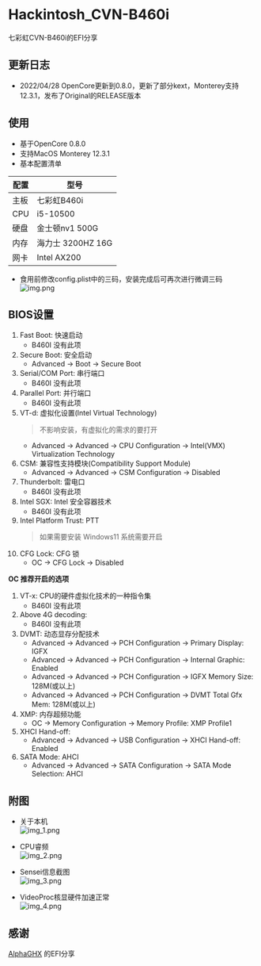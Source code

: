 # Hackintosh_CVN-B460i
七彩虹CVN-B460i的EFI分享

## 更新日志
* 2022/04/28 OpenCore更新到0.8.0，更新了部分kext，Monterey支持12.3.1，发布了Original的RELEASE版本

## 使用
* 基于OpenCore 0.8.0  
* 支持MacOS Monterey 12.3.1  
* 基本配置清单  

| 配置  | 型号             |
|-----|----------------|
| 主板  | 七彩虹B460i       |
| CPU | i5-10500       |
| 硬盘  | 金士顿nv1 500G    |
| 内存  | 海力士 3200HZ 16G |
| 网卡  | Intel AX200    |

* 食用前修改config.plist中的三码，安装完成后可再次进行微调三码  
![img.png](Imags/img.png)

## BIOS设置
1. Fast Boot: 快速启动
   - B460I 没有此项
2. Secure Boot: 安全启动
   - Advanced -> Boot -> Secure Boot
3. Serial/COM Port: 串行端口
   - B460I 没有此项
4. Parallel Port: 并行端口
   - B460I 没有此项
5. VT-d: 虚拟化设置(Intel Virtual Technology)
   > 不影响安装，有虚拟化的需求的要打开
   - Advanced -> Advanced -> CPU Configuration -> Intel(VMX) Virtualization Technology
6. CSM: 兼容性支持模块(Compatibility Support Module)
   - Advanced -> Advanced -> CSM Configuration -> Disabled
7. Thunderbolt: 雷电口
   - B460I 没有此项
8. Intel SGX: Intel 安全容器技术
   - B460I 没有此项
9. Intel Platform Trust: PTT
   > 如果需要安装 Windows11 系统需要开启
10. CFG Lock: CFG 锁
    - OC -> CFG Lock -> Disabled

**OC 推荐开启的选项**
1. VT-x: CPU的硬件虚拟化技术的一种指令集
   - B460I 没有此项
2. Above 4G decoding: 
   - B460I 没有此项
3. DVMT: 动态显存分配技术
   - Advanced -> Advanced -> PCH Configuration -> Primary Display: IGFX
   - Advanced -> Advanced -> PCH Configuration -> Internal Graphic: Enabled
   - Advanced -> Advanced -> PCH Configuration -> IGFX Memory Size: 128M(或以上)
   - Advanced -> Advanced -> PCH Configuration -> DVMT Total Gfx Mem: 128M(或以上)
4. XMP: 内存超频功能
   - OC -> Memory Configuration -> Memory Profile: XMP Profile1
5. XHCI Hand-off:
   - Advanced -> Advanced -> USB Configuration -> XHCI Hand-off: Enabled
6. SATA Mode: AHCI
   - Advanced -> Advanced -> SATA Configuration -> SATA Mode Selection: AHCI

## 附图
* 关于本机  
![img_1.png](Imags/img_1.png)  

* CPU睿频  
![img_2.png](Imags/img_2.png)

* Sensei信息截图  
![img_3.png](Imags/img_3.png)

* VideoProc核显硬件加速正常  
![img_4.png](Imags/img_4.png)


## 感谢
[AlphaGHX](https://github.com/AlphaGHX/Hackintosh-CVN-b460i-efi) 的EFI分享